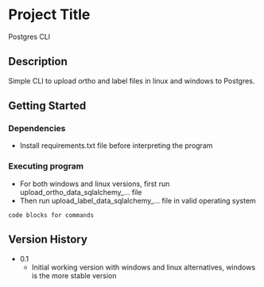# Project Title

Postgres CLI

## Description

Simple CLI to upload ortho and label files in linux and windows to Postgres.

## Getting Started

### Dependencies

* Install requirements.txt file before interpreting the program

### Executing program

* For both windows and linux versions, first run upload_ortho_data_sqlalchemy_... file
* Then run upload_label_data_sqlalchemy_... file in valid operating system
```
code blocks for commands
```



## Version History


* 0.1
    * Initial working version with windows and linux alternatives, windows is the more stable version 


